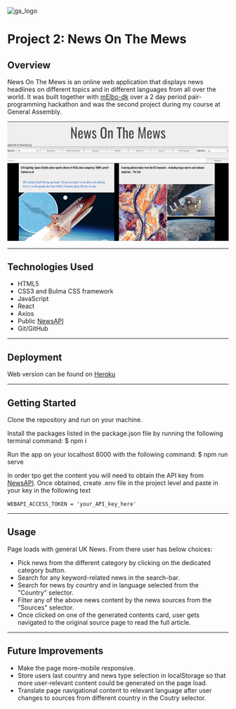 ![ga_logo](https://user-images.githubusercontent.com/38439393/70393846-99b26800-19e6-11ea-82a0-35c1b5738321.png)
# Project 2: News On The Mews

## Overview 

News On The Mews is an online web application that displays news headlines on different topics and in different languages from all over the world.
It was built together with [mElbo-dk](https://github.com/mElbo-dk) over a 2 day period pair-programming hackathon and was the second project during my course at General Assembly.

![page_screenshot](src/assets/readme_screenshots/scr_0.png)

---
## Technologies Used

* HTML5
* CSS3 and Bulma CSS framework
* JavaScript
* React
* Axios
* Public [NewsAPI](https://newsapi.org/)
* Git/GitHub

---
## Deployment

Web version can be found on [Heroku](https://newsonthemews.herokuapp.com/)

---
## Getting Started

Clone the repository and run on your machine. 

Install the packages listed in the package.json file by running the following terminal command:
$ npm i

Run the app on your localhost 8000 with the following command:
$ npm run serve

In order tpo get the content you will need to obtain the API key from [NewsAPI](https://newsapi.org/). Once obtained, create .env file in the project level and paste in your key in the following text 
```
WEBAPI_ACCESS_TOKEN = 'your_API_key_here'

```
---
## Usage

Page loads with general UK News. From there user has below choices:
* Pick news from the different category by clicking on the dedicated category button.
* Search for any keyword-related news in the search-bar.
* Search for news by country and in language selected from the "Country" selector.
* Filter any of the above news content by the news sources from the "Sources" selector.
* Once clicked on one of the generated contents card, user gets navigated to the original source page to read the full article.

---
## Future Improvements

* Make the page more-mobile responsive.
* Store users last country and news type selection in localStorage so that more user-relevant content could be generated on the page load.
* Translate page navigational content to relevant language after user changes to sources from different country in the Coutry selector.







